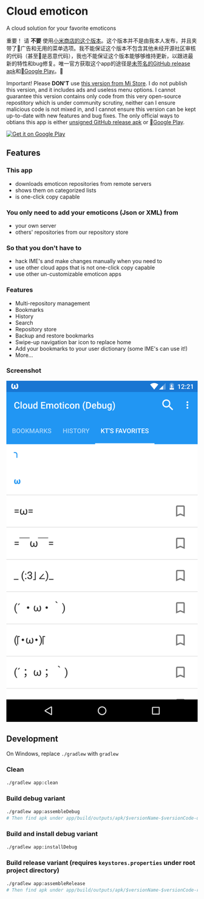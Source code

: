 # Cloud emoticon

A cloud solution for your favorite emoticons

重要！
请 **不要** 使用[小米商店的这个版本](http://app.mi.com/details?id=com.vrem.yunwenzisyj)。这个版本并不是由我本人发布，并且夹带了广告和无用的菜单选项。我不能保证这个版本不包含其他未经开源社区审核的代码（甚至是恶意代码），我也不能保证这个版本能够够维持更新，以跟进最新的特性和bug修复。唯一官方获取这个app的途径是[未签名的GitHub release apk](https://github.com/cloud-emoticon/cloudemoji/releases)和[Google Play](https://play.google.com/store/apps/details?id=org.ktachibana.cloudemoji)。

Important!
Please **DON'T** use [this version from Mi Store](http://app.mi.com/details?id=com.vrem.yunwenzisyj). I do not  publish this version, and it includes ads and useless menu options. I cannot guarantee this version contains only code from this very open-source repostitory which is under community scrutiny, neither can I ensure malicious code is not mixed in, and I cannot ensure this version can be kept up-to-date with new features and bug fixes. The only official ways to obtians this app is either [unsigned GitHub release apk](https://github.com/cloud-emoticon/cloudemoji/releases) or [Google Play](https://play.google.com/store/apps/details?id=org.ktachibana.cloudemoji).

<a href="https://play.google.com/store/apps/details?id=org.ktachibana.cloudemoji&utm_source=global_co&utm_medium=prtnr&utm_content=Mar2515&utm_campaign=PartBadge&pcampaignid=MKT-AC-global-none-all-co-pr-py-PartBadges-Oct1515-1"><img alt="Get it on Google Play" src="https://play.google.com/intl/en_us/badges/images/apps/en-play-badge.png" /></a>

## Features

### This app
* downloads emoticon repositories from remote servers
* shows them on categorized lists
* is one-click copy capable

### You only need to add your emoticons (Json or XML) from
* your own server
* others' repositories from our repository store

### So that you don't have to
* hack IME's and make changes manually when you need to
* use other cloud apps that is not one-click copy capable
* use other un-customizable emoticon apps

### Features
* Multi-repository management
* Bookmarks
* History
* Search
* Repository store
* Backup and restore bookmarks
* Swipe-up navigation bar icon to replace home
* Add your bookmarks to your user dictionary (some IME's can use it!)
* More...

### Screenshot
![screenshot](https://raw.githubusercontent.com/KTachibanaM/cloudemoji/master/screenshots/phone/repo.png)

## Development

On Windows, replace `./gradlew` with `gradlew`

### Clean
```bash
./gradlew app:clean
```

### Build debug variant
```bash
./gradlew app:assembleDebug
# Then find apk under app/build/outputs/apk/$versionName-$versionCode-debug.apk
```

### Build and install debug variant
```bash
./gradlew app:installDebug
```

### Build release variant (requires `keystores.properties` under root project directory)
```bash
./gradlew app:assembleRelease
# Then find apk under app/build/outputs/apk/$versionName-$versionCode-release.apk
```